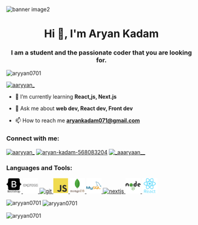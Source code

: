 ![banner image2](https://user-images.githubusercontent.com/74038190/225813708-98b745f2-7d22-48cf-9150-083f1b00d6c9.gif)
<h1 align="center">Hi 👋, I'm Aryan Kadam</h1>
<h3 align="center">I am a student and the passionate coder that you are looking for.</h3>

<p align="left"> <img src="https://komarev.com/ghpvc/?username=aryyan0701&label=Profile%20views&color=0e75b6&style=flat" alt="aryyan0701" /> </p>

<p align="left"> <a href="https://twitter.com/aaryyan_" target="blank"><img src="https://img.shields.io/twitter/follow/aaryyan_?logo=twitter&style=for-the-badge" alt="aaryyan_" /></a> </p>

- 🌱 I’m currently learning **React,js, Next.js**

- 💬 Ask me about **web dev, React dev, Front dev**

- 📫 How to reach me **aryankadam071@gmail.com**

<h3 align="left">Connect with me:</h3>
<p align="left">
<a href="https://twitter.com/aaryyan_" target="blank"><img align="center" src="https://raw.githubusercontent.com/rahuldkjain/github-profile-readme-generator/master/src/images/icons/Social/twitter.svg" alt="aaryyan_" height="30" width="40" /></a>
<a href="https://linkedin.com/in/aryan-kadam-568083204" target="blank"><img align="center" src="https://raw.githubusercontent.com/rahuldkjain/github-profile-readme-generator/master/src/images/icons/Social/linked-in-alt.svg" alt="aryan-kadam-568083204" height="30" width="40" /></a>
<a href="https://instagram.com/_aaaryaan__" target="blank"><img align="center" src="https://raw.githubusercontent.com/rahuldkjain/github-profile-readme-generator/master/src/images/icons/Social/instagram.svg" alt="_aaaryaan__" height="30" width="40" /></a>
</p>

<h3 align="left">Languages and Tools:</h3>
<p align="left"> <a href="https://getbootstrap.com" target="_blank" rel="noreferrer"> <img src="https://raw.githubusercontent.com/devicons/devicon/master/icons/bootstrap/bootstrap-plain-wordmark.svg" alt="bootstrap" width="40" height="40"/> </a> <a href="https://expressjs.com" target="_blank" rel="noreferrer"> <img src="https://raw.githubusercontent.com/devicons/devicon/master/icons/express/express-original-wordmark.svg" alt="express" width="40" height="40"/> </a> <a href="https://git-scm.com/" target="_blank" rel="noreferrer"> <img src="https://www.vectorlogo.zone/logos/git-scm/git-scm-icon.svg" alt="git" width="40" height="40"/> </a> <a href="https://developer.mozilla.org/en-US/docs/Web/JavaScript" target="_blank" rel="noreferrer"> <img src="https://raw.githubusercontent.com/devicons/devicon/master/icons/javascript/javascript-original.svg" alt="javascript" width="40" height="40"/> </a> <a href="https://www.mongodb.com/" target="_blank" rel="noreferrer"> <img src="https://raw.githubusercontent.com/devicons/devicon/master/icons/mongodb/mongodb-original-wordmark.svg" alt="mongodb" width="40" height="40"/> </a> <a href="https://www.mysql.com/" target="_blank" rel="noreferrer"> <img src="https://raw.githubusercontent.com/devicons/devicon/master/icons/mysql/mysql-original-wordmark.svg" alt="mysql" width="40" height="40"/> </a> <a href="https://nextjs.org/" target="_blank" rel="noreferrer"> <img src="https://cdn.worldvectorlogo.com/logos/nextjs-2.svg" alt="nextjs" width="40" height="40"/> </a> <a href="https://nodejs.org" target="_blank" rel="noreferrer"> <img src="https://raw.githubusercontent.com/devicons/devicon/master/icons/nodejs/nodejs-original-wordmark.svg" alt="nodejs" width="40" height="40"/> </a> <a href="https://reactjs.org/" target="_blank" rel="noreferrer"> <img src="https://raw.githubusercontent.com/devicons/devicon/master/icons/react/react-original-wordmark.svg" alt="react" width="40" height="40"/> </a> </p>

<p><img align="left" src="https://github-readme-stats.vercel.app/api/top-langs?username=aryyan0701&show_icons=true&locale=en&layout=compact" alt="aryyan0701" /></p>

<p>&nbsp;<img align="center" src="https://github-readme-stats.vercel.app/api?username=aryyan0701&show_icons=true&locale=en" alt="aryyan0701" /></p>

<p><img align="center" src="https://github-readme-streak-stats.herokuapp.com/?user=aryyan0701&" alt="aryyan0701" /></p>

